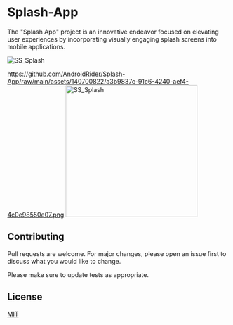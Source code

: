 # Splash-App

The "Splash App" project is an innovative endeavor focused on elevating user experiences by incorporating visually engaging splash screens into mobile applications.

![SS_Splash](https://github.com/AndroidRider/Splash-App/assets/140700822/a3b9837c-91c6-4240-aef4-4c0e98550e07)

https://github.com/AndroidRider/Splash-App/raw/main/assets/140700822/a3b9837c-91c6-4240-aef4-4c0e98550e07.png
<img src="https://github.com/AndroidRider/Splash-App/blob/main/assets/140700822/a3b9837c-91c6-4240-aef4-4c0e98550e07.png" alt="SS_Splash" width="300"/>





## Contributing
Pull requests are welcome. For major changes, please open an issue first
to discuss what you would like to change.

Please make sure to update tests as appropriate.

## License

[MIT](https://choosealicense.com/licenses/mit/)
